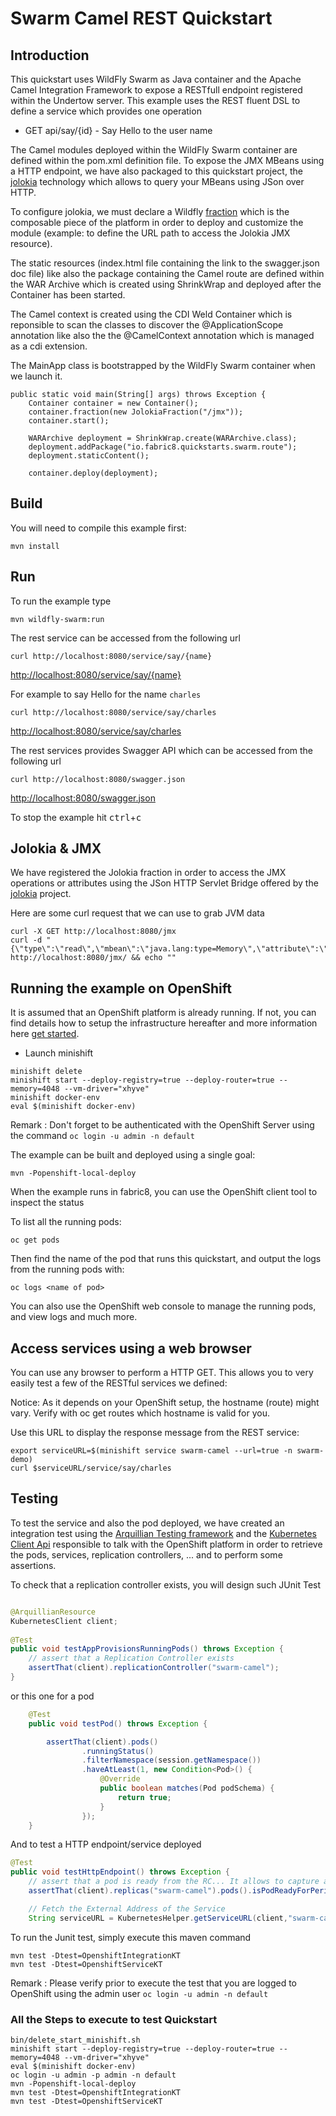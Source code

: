 # Swarm Camel REST Quickstart

## Introduction

This quickstart uses WildFly Swarm as Java container and the Apache Camel Integration Framework to expose a RESTfull endpoint registered within the Undertow server.
This example uses the REST fluent DSL to define a service which provides one operation

- GET api/say/{id}       - Say Hello to the user name

The Camel modules deployed within the WildFly Swarm container are defined within the pom.xml definition file. To expose the JMX MBeans using a HTTP endpoint, we have also
packaged to this quickstart project, the [jolokia](https://jolokia.org/reference/html/protocol.html) technology which allows to query your MBeans using JSon over HTTP.

To configure jolokia, we must declare a Wildfly [fraction](https://wildfly-swarm.gitbooks.io/wildfly-swarm-users-guide/content/v/6a00bb344527303f784f541ee2fb93abec4a1ef4/fraction_authoring.html) which is the composable piece of the platform
in order to deploy and customize the module (example: to define the URL path to access the Jolokia JMX resource).

The static resources (index.html file containing the link to the swagger.json doc file) like also the package containing the Camel route are defined within the WAR Archive which is created using ShrinkWrap and deployed after the Container has been started. 

The Camel context is created using the CDI Weld Container which is reponsible to scan the classes to discover the @ApplicationScope annotation like also the the @CamelContext annotation which is managed as a cdi extension.

The MainApp class is bootstrapped by the WildFly Swarm container when we launch it.

```
public static void main(String[] args) throws Exception {
	Container container = new Container();
    container.fraction(new JolokiaFraction("/jmx"));
    container.start();

    WARArchive deployment = ShrinkWrap.create(WARArchive.class);
    deployment.addPackage("io.fabric8.quickstarts.swarm.route");
    deployment.staticContent();

    container.deploy(deployment);
```

## Build

You will need to compile this example first:

    mvn install

## Run

To run the example type

    mvn wildfly-swarm:run

The rest service can be accessed from the following url

    curl http://localhost:8080/service/say/{name}
<http://localhost:8080/service/say/{name}>

For example to say Hello for the name `charles`

    curl http://localhost:8080/service/say/charles
<http://localhost:8080/service/say/charles>

The rest services provides Swagger API which can be accessed from the following url

    curl http://localhost:8080/swagger.json
<http://localhost:8080/swagger.json>

To stop the example hit <kbd>ctrl</kbd>+<kbd>c</kbd>

## Jolokia & JMX

We have registered the Jolokia fraction in order to access the JMX operations or attributes using the JSon HTTP Servlet Bridge offered by the
[jolokia](https://jolokia.org/reference/html/protocol.html) project.

Here are some curl request that we can use to grab JVM data

```
curl -X GET http://localhost:8080/jmx
curl -d "{\"type\":\"read\",\"mbean\":\"java.lang:type=Memory\",\"attribute\":\"HeapMemoryUsage\",\"path\":\"used\"}" http://localhost:8080/jmx/ && echo ""
```

## Running the example on OpenShift

It is assumed that an OpenShift platform is already running. If not, you can find details how to setup the infrastructure hereafter and more information here 
[get started](https://github.com/jimmidyson/minishift).

* Launch minishift

```
minishift delete
minishift start --deploy-registry=true --deploy-router=true --memory=4048 --vm-driver="xhyve"
minishift docker-env
eval $(minishift docker-env)
```

Remark : Don't forget to be authenticated with the OpenShift Server using the command `oc login -u admin -n default`

The example can be built and deployed using a single goal:

    mvn -Popenshift-local-deploy

When the example runs in fabric8, you can use the OpenShift client tool to inspect the status

To list all the running pods:

    oc get pods

Then find the name of the pod that runs this quickstart, and output the logs from the running pods with:

    oc logs <name of pod>

You can also use the OpenShift web console to manage the running pods, and view logs and much more.

## Access services using a web browser

You can use any browser to perform a HTTP GET. This allows you to very easily test a few of the RESTful services we defined:

Notice: As it depends on your OpenShift setup, the hostname (route) might vary. Verify with oc get routes which hostname is valid for you.

Use this URL to display the response message from the REST service:

    export serviceURL=$(minishift service swarm-camel --url=true -n swarm-demo)
    curl $serviceURL/service/say/charles

## Testing

To test the service and also the pod deployed, we have created an integration test using the [Arquillian Testing framework](http://arquillian.org/) and the [Kubernetes Client
Api](https://github.com/fabric8io/fabric8/tree/master/components/fabric8-arquillian) responsible to talk with the OpenShift platform in order to retrieve the pods, services, replication controllers, ... and to perform some assertions.

To check that a replication controller exists, you will design such JUnit Test

```java

@ArquillianResource
KubernetesClient client;
    
@Test
public void testAppProvisionsRunningPods() throws Exception {
    // assert that a Replication Controller exists
    assertThat(client).replicationController("swarm-camel");
}
```

or this one for a pod

```java
    @Test
    public void testPod() throws Exception {

        assertThat(client).pods()
                .runningStatus()
                .filterNamespace(session.getNamespace())
                .haveAtLeast(1, new Condition<Pod>() {
                    @Override
                    public boolean matches(Pod podSchema) {
                        return true;
                    }
                });
    }
```

And to test a HTTP endpoint/service deployed

```java
@Test
public void testHttpEndpoint() throws Exception {
    // assert that a pod is ready from the RC... It allows to capture also the logs if they barf before trying to invoke services (which may not be ready yet)
    assertThat(client).replicas("swarm-camel").pods().isPodReadyForPeriod();

    // Fetch the External Address of the Service
    String serviceURL = KubernetesHelper.getServiceURL(client,"swarm-camel",KubernetesHelper.DEFAULT_NAMESPACE,"http",true);
```

To run the Junit test, simply execute this maven command

    mvn test -Dtest=OpenshiftIntegrationKT
    mvn test -Dtest=OpenshiftServiceKT
    
Remark : Please verify prior to execute the test that you are logged to OpenShift using the admin user `oc login -u admin -n default`    

### All the Steps to execute to test Quickstart
 
```
bin/delete_start_minishift.sh
minishift start --deploy-registry=true --deploy-router=true --memory=4048 --vm-driver="xhyve"
eval $(minishift docker-env)
oc login -u admin -p admin -n default
mvn -Popenshift-local-deploy
mvn test -Dtest=OpenshiftIntegrationKT
mvn test -Dtest=OpenshiftServiceKT
```